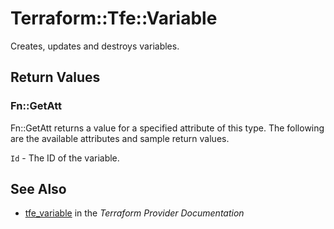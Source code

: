 # Terraform::Tfe::Variable

Creates, updates and destroys variables.

## Return Values

### Fn::GetAtt

Fn::GetAtt returns a value for a specified attribute of this type. The following are the available attributes and sample return values.

`Id` - The ID of the variable.

## See Also

* [tfe_variable](https://www.terraform.io/docs/providers/tfe/r/variable.html) in the _Terraform Provider Documentation_